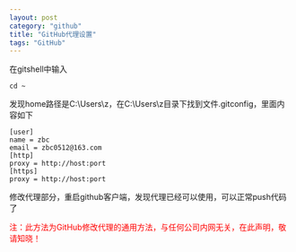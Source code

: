```yaml
---
layout: post
category: "github"
title: "GitHub代理设置"
tags: "GitHub"
---
```


在gitshell中输入

    cd ~

发现home路径是C:\Users\z，在C:\Users\z目录下找到文件.gitconfig，里面内容如下  

    [user]
    name = zbc
    email = zbc0512@163.com
    [http]
    proxy = http://host:port
    [https]
    proxy = http://host:port

修改代理部分，重启github客户端，发现代理已经可以使用，可以正常push代码了

<font color="#F00">注：此方法为GitHub修改代理的通用方法，与任何公司内网无关，在此声明，敬请知晓！</font>
